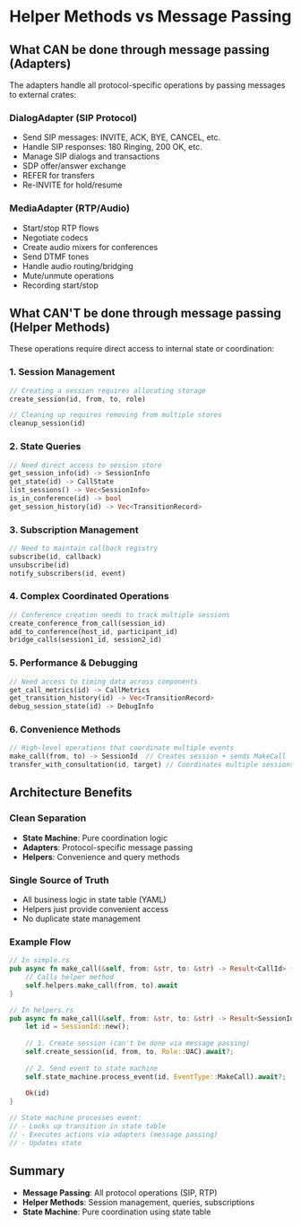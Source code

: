# Helper Methods vs Message Passing

## What CAN be done through message passing (Adapters)

The adapters handle all protocol-specific operations by passing messages to external crates:

### DialogAdapter (SIP Protocol)
- Send SIP messages: INVITE, ACK, BYE, CANCEL, etc.
- Handle SIP responses: 180 Ringing, 200 OK, etc.
- Manage SIP dialogs and transactions
- SDP offer/answer exchange
- REFER for transfers
- Re-INVITE for hold/resume

### MediaAdapter (RTP/Audio)
- Start/stop RTP flows
- Negotiate codecs
- Create audio mixers for conferences
- Send DTMF tones
- Handle audio routing/bridging
- Mute/unmute operations
- Recording start/stop

## What CAN'T be done through message passing (Helper Methods)

These operations require direct access to internal state or coordination:

### 1. Session Management
```rust
// Creating a session requires allocating storage
create_session(id, from, to, role)

// Cleaning up requires removing from multiple stores
cleanup_session(id)
```

### 2. State Queries
```rust
// Need direct access to session store
get_session_info(id) -> SessionInfo
get_state(id) -> CallState
list_sessions() -> Vec<SessionInfo>
is_in_conference(id) -> bool
get_session_history(id) -> Vec<TransitionRecord>
```

### 3. Subscription Management
```rust
// Need to maintain callback registry
subscribe(id, callback)
unsubscribe(id)
notify_subscribers(id, event)
```

### 4. Complex Coordinated Operations
```rust
// Conference creation needs to track multiple sessions
create_conference_from_call(session_id)
add_to_conference(host_id, participant_id)
bridge_calls(session1_id, session2_id)
```

### 5. Performance & Debugging
```rust
// Need access to timing data across components
get_call_metrics(id) -> CallMetrics
get_transition_history(id) -> Vec<TransitionRecord>
debug_session_state(id) -> DebugInfo
```

### 6. Convenience Methods
```rust
// High-level operations that coordinate multiple events
make_call(from, to) -> SessionId  // Creates session + sends MakeCall
transfer_with_consultation(id, target) // Coordinates multiple sessions
```

## Architecture Benefits

### Clean Separation
- **State Machine**: Pure coordination logic
- **Adapters**: Protocol-specific message passing
- **Helpers**: Convenience and query methods

### Single Source of Truth
- All business logic in state table (YAML)
- Helpers just provide convenient access
- No duplicate state management

### Example Flow

```rust
// In simple.rs
pub async fn make_call(&self, from: &str, to: &str) -> Result<CallId> {
    // Calls helper method
    self.helpers.make_call(from, to).await
}

// In helpers.rs
pub async fn make_call(&self, from: &str, to: &str) -> Result<SessionId> {
    let id = SessionId::new();
    
    // 1. Create session (can't be done via message passing)
    self.create_session(id, from, to, Role::UAC).await?;
    
    // 2. Send event to state machine
    self.state_machine.process_event(id, EventType::MakeCall).await?;
    
    Ok(id)
}

// State machine processes event:
// - Looks up transition in state table
// - Executes actions via adapters (message passing)
// - Updates state
```

## Summary

- **Message Passing**: All protocol operations (SIP, RTP)
- **Helper Methods**: Session management, queries, subscriptions
- **State Machine**: Pure coordination using state table
